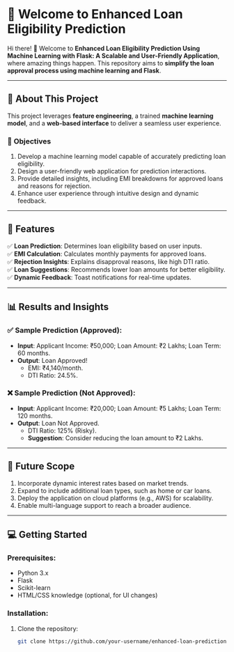 # 🌟 Welcome to **Enhanced Loan Eligibility Prediction** 

Hi there! 👋 Welcome to **Enhanced Loan Eligibility Prediction Using Machine Learning with Flask: A Scalable and User-Friendly Application**, where amazing things happen. This repository aims to **simplify the loan approval process using machine learning and Flask**.

---

## 🚀 **About This Project**

This project leverages **feature engineering**, a trained **machine learning model**, and a **web-based interface** to deliver a seamless user experience.

### 🎯 **Objectives**
1. Develop a machine learning model capable of accurately predicting loan eligibility.
2. Design a user-friendly web application for prediction interactions.
3. Provide detailed insights, including EMI breakdowns for approved loans and reasons for rejection.
4. Enhance user experience through intuitive design and dynamic feedback.

---

## 🌟 **Features**

✅ **Loan Prediction**: Determines loan eligibility based on user inputs.  
✅ **EMI Calculation**: Calculates monthly payments for approved loans.  
✅ **Rejection Insights**: Explains disapproval reasons, like high DTI ratio.  
✅ **Loan Suggestions**: Recommends lower loan amounts for better eligibility.  
✅ **Dynamic Feedback**: Toast notifications for real-time updates.

---

## 📊 **Results and Insights**

### ✅ **Sample Prediction (Approved)**:
- **Input**: Applicant Income: ₹50,000; Loan Amount: ₹2 Lakhs; Loan Term: 60 months.  
- **Output**: Loan Approved!  
  - EMI: ₹4,140/month.  
  - DTI Ratio: 24.5%.  

### ❌ **Sample Prediction (Not Approved)**:
- **Input**: Applicant Income: ₹20,000; Loan Amount: ₹5 Lakhs; Loan Term: 120 months.  
- **Output**: Loan Not Approved.  
  - DTI Ratio: 125% (Risky).  
  - **Suggestion**: Consider reducing the loan amount to ₹2 Lakhs.

---

## 🔮 **Future Scope**

1. Incorporate dynamic interest rates based on market trends.  
2. Expand to include additional loan types, such as home or car loans.  
3. Deploy the application on cloud platforms (e.g., AWS) for scalability.  
4. Enable multi-language support to reach a broader audience.

---

## 💻 **Getting Started**

### Prerequisites:
- Python 3.x
- Flask
- Scikit-learn
- HTML/CSS knowledge (optional, for UI changes)

### Installation:
1. Clone the repository:
   ```bash
   git clone https://github.com/your-username/enhanced-loan-prediction.git

